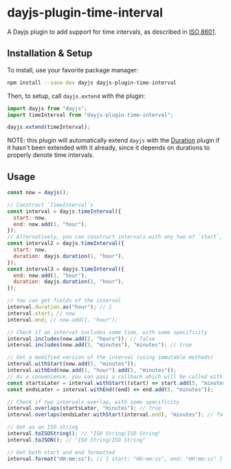 # dayjs-plugin-time-interval

A Dayjs plugin to add support for time intervals, as described in [ISO 8601](https://en.wikipedia.org/wiki/ISO_8601#Time_intervals).

## Installation & Setup

To install, use your favorite package manager:

```bash
npm install --save-dev dayjs dayjs-plugin-time-interval
```

Then, to setup, call `dayjs.extend` with the plugin:

```js
import dayjs from "dayjs";
import timeInterval from "dayjs-plugin-time-interval";

dayjs.extend(timeInterval);
```

NOTE: this plugin will automatically extend `dayjs` with the [Duration](https://day.js.org/docs/en/plugin/duration) plugin if it hasn't been extended with it already, since it depends on durations to properly denote time intervals.

## Usage

```js
const now = dayjs();

// Construct `TimeInterval`s
const interval = dayjs.timeInterval({
  start: now,
  end: now.add(1, "hour"),
});
// Alternatively, you can construct intervals with any two of `start`, `end`, and `duration`
const interval2 = dayjs.timeInterval({
  start: now,
  duration: dayjs.duration(1, "hour"),
});
const interval3 = dayjs.timeInterval({
  end: now.add(1, "hour"),
  duration: dayjs.duration(1, "hour"),
});

// You can get fields of the interval
interval.duration.as("hour"); // 1
interval.start; // now
interval.end; // now.add(1, "hour");

// Check if an interval includes some time, with some specificity
interval.includes(now.add(2, "hours")); // false
interval.includes(now.add(5, "minutes"), "minutes"); // true

// Get a modified version of the interval (using immutable methods)
interval.withStart(now.add(5, "minutes"));
interval.withEnd(now.add(1, "hour").add(5, "minutes"));
// As a convenience, you can pass a callback which will be called with the interval's start or end
const startsLater = interval.withStart((start) => start.add(5, "minutes"));
const endsLater = interval.withEnd((end) => end.add(5, "minutes"));

// Check if two intervals overlap, with some specificity
interval.overlaps(startsLater, "minutes"); // true
interval.overlaps(endsLater.withStart(interval.end), "minutes"); // false

// Get as an ISO string
interval.toISOString(); // "ISO String/ISO String"
interval.toJSON(); // "ISO String/ISO String"

// Get both start and end formatted
interval.format("HH:mm:ss"); // { start: "HH:mm:ss", end: "HH:mm:ss" }
```
